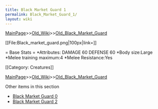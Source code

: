 ```yaml
---
title: Black Market Guard 1
permalink: Black_Market_Guard_1/
layout: wiki
---
```


[MainPage](/keeperrl_wiki/ "wikilink")>>[Old_Wiki](/keeperrl_wiki/Old_Wiki "wikilink")>>[Old_Black_Market_Guard](/keeperrl_wiki/Old_Black_Market_Guard "wikilink")

[[File:Black_market_guard.png|100px|link=]]

= Base Stats =
*Attributes: DAMAGE 60 DEFENSE 60 
*Body size:Large
*Melee training maximum:4
*Melee Resistance:Yes

[[Category: Creatures]]

[MainPage](/keeperrl_wiki/ "wikilink")>>[Old_Wiki](/keeperrl_wiki/Old_Wiki "wikilink")>>[Old_Black_Market_Guard](/keeperrl_wiki/Old_Black_Market_Guard "wikilink")

Other items in this section
-    [Black Market Guard 0](/keeperrl_wiki/Black_Market_Guard_0 "wikilink")
-    [Black Market Guard 2](/keeperrl_wiki/Black_Market_Guard_2 "wikilink")
